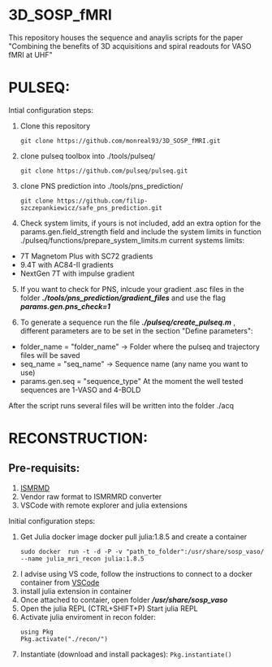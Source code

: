 # 3D_SOSP_fMRI
This repository houses the sequence and anaylis scripts for the paper "Combining the benefits of 3D acquisitions and spiral readouts for VASO fMRI at UHF"

# PULSEQ:
Intial configuration steps:
1) Clone this repository
   ```
   git clone https://github.com/monreal93/3D_SOSP_fMRI.git
   ```
2) clone pulseq toolbox into ./tools/pulseq/
   ```
   git clone https://github.com/pulseq/pulseq.git
   ```
3) clone PNS prediction into ./tools/pns_prediction/
   ```
   git clone https://github.com/filip-szczepankiewicz/safe_pns_prediction.git
   ```
4) Check system limits, if yours is not included, add an extra option for the params.gen.field_strength field and include the system limits in function ./pulseq/functions/prepare_system_limits.m current systems limits:
- 7T Magnetom Plus with SC72 gradients
- 9.4T with AC84-II gradients
- NextGen 7T with impulse gradient

5) If you want to check for PNS, inlcude your gradient .asc files in the folder ***./tools/pns_prediction/gradient_files*** and use the flag ***params.gen.pns_check=1***

6) To generate a sequence run the file ***./pulseq/create_pulseq.m*** , different parameters are to be set in the section "Define parameters":
- folder_name = "folder_name"  -> Folder where the pulseq and trajectory files will be saved
- seq_name = "seq_name" -> Sequence name (any name you want to use)
- params.gen.seq = "sequence_type" At the moment the well tested sequences are 1-VASO and 4-BOLD

After the script runs several files will be written into the folder ./acq

# RECONSTRUCTION:
## Pre-requisits:
1) [ISMRMD](https://github.com/ismrmrd/ismrmrd)
2) Vendor raw format to ISMRMRD converter
3) VSCode with remote explorer and julia extensions
   
Initial configuration steps:
1) Get Julia docker image docker pull julia:1.8.5 and create a container
   ```
   sudo docker  run -t -d -P -v "path_to_folder":/usr/share/sosp_vaso/ --name julia_mri_recon julia:1.8.5
   ```
3) I advise using VS code, follow the instructions to connect to a docker container from [VSCode](https://code.visualstudio.com/docs/devcontainers/containers)
4) install julia extension in container
5) Once attached to contaier, open folder ***/usr/share/sosp_vaso***
6) Open the julia REPL (CTRL+SHIFT+P) Start julia REPL
7) Activate julia enviroment in recon folder:
   ```
   using Pkg
   Pkg.activate("./recon/")
   ```
9) Instantiate (download and install packages):
   ` Pkg.instantiate() `

  
